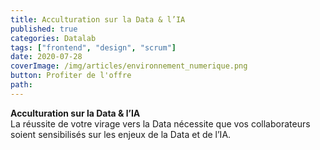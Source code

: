 ```yaml
---
title: Acculturation sur la Data & l’IA
published: true
categories: Datalab
tags: ["frontend", "design", "scrum"]
date: 2020-07-28
coverImage: /img/articles/environnement_numerique.png
button: Profiter de l'offre
path:
---
```


**Acculturation sur la Data & l’IA**  
La réussite de votre virage vers la Data nécessite que vos collaborateurs soient sensibilisés sur les enjeux de la Data et de l’IA.
